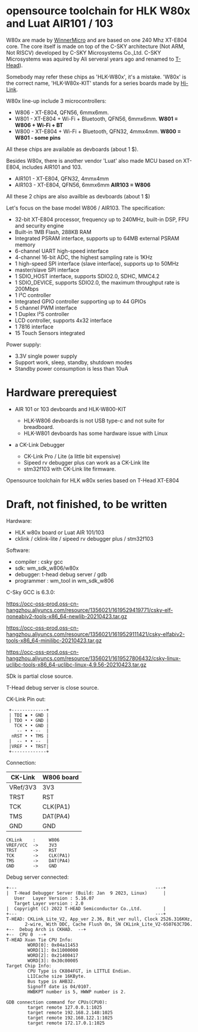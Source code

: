 # opensource toolchain for HLK W80x and Luat AIR101 / 103

W80x are made by [WinnerMicro](https://www.winnermacro.com) and are based on one 240 Mhz XT-E804 core. The core itself is made on top of the C-SKY architecture (Not ARM, Not RISCV) developed by C-SKY Microsystems Co.,Ltd. C-SKY Microsystems was aquired by Ali serveral years ago and renamed to [T-Head](https://www.t-head.cn)).

Somebody may refer these chips as 'HLK-W80x', it's a mistake. 'W80x' is the correct name, 'HLK-W80x-KIT' stands for a series boards made by [Hi-Link](https://www.hlktech.com).

W80x line-up include 3 microcontrollers:
- W806 - XT-E804, QFN56, 6mmx6mm.
- W801 - XT-E804 + Wi-Fi + Bluetooth, QFN56, 6mmx6mm. **W801 = W806 + Wi-Fi + BT**
- W800 - XT-E804 + Wi-Fi + Bluetooth, QFN32, 4mmx4mm. **W800 = W801 - some pins**

All these chips are available as devboards (about 1 $).

Besides W80x, there is another vendor 'Luat' also made MCU based on XT-E804, includes AIR101 and 103.
- AIR101 - XT-E804, QFN32, 4mmx4mm
- AIR103 - XT-E804, QFN56, 6mmx6mm **AIR103 = W806**

All these 2 chips are also availble as devboards (about 1 $)

Let's focus on the base model W806 / AIR103. The specification:

- 32-bit XT-E804 processor, frequency up to 240MHz, built-in DSP, FPU and security engine
- Built-in 1MB Flash, 288KB RAM
- Integrated PSRAM interface, supports up to 64MB external PSRAM memory
- 6-channel UART high-speed interface
- 4-channel 16-bit ADC, the highest sampling rate is 1KHz
- 1 high-speed SPI interface (slave interface), supports up to 50MHz
- master/slave SPI interface
- 1 SDIO_HOST interface, supports SDIO2.0, SDHC, MMC4.2
- 1 SDIO_DEVICE, supports SDIO2.0, the maximum throughput rate is 200Mbps
- 1 I²C controller
- Integrated GPIO controller supporting up to 44 GPIOs
- 5 channel PWM interface
- 1 Duplex I²S controller
- LCD controller, supports 4x32 interface
- 1 7816 interface
- 15 Touch Sensors integrated

Power supply:
- 3.3V single power supply
- Support work, sleep, standby, shutdown modes
- Standby power consumption is less than 10uA


# Hardware prerequiest
- AIR 101 or 103 devboards and HLK-W800-KIT
  + HLK-W806 devboards is not USB type-c and not suite for breadboard.
  + HLK-W801 devboards has some hardware issue with Linux
  
- a CK-Link Debugger
  + CK-Link Pro / Lite (a little bit expensive)
  + Sipeed rv debugger plus can work as a CK-Link lite
  + stm32f103 with CK-Link lite firmware.
  

Opensource toolchain for HLK w80x series based on T-Head XT-E804

# Draft, not finished, **to be written**


Hardware:
- HLK w80x board or Luat AIR 101/103
- cklink / cklink-lite / sipeed rv debugger plus / stm32f103

Software:
- compiler : csky gcc
- sdk: wm_sdk_w806/w80x
- debugger: t-head debug server / gdb
- programmer : wm_tool in wm_sdk_w806


C-Sky GCC is 6.3.0:

https://occ-oss-prod.oss-cn-hangzhou.aliyuncs.com/resource/1356021/1619529419771/csky-elf-noneabiv2-tools-x86_64-newlib-20210423.tar.gz

https://occ-oss-prod.oss-cn-hangzhou.aliyuncs.com/resource/1356021/1619529111421/csky-elfabiv2-tools-x86_64-minilibc-20210423.tar.gz

https://occ-oss-prod.oss-cn-hangzhou.aliyuncs.com/resource/1356021/1619527806432/csky-linux-uclibc-tools-x86_64-uclibc-linux-4.9.56-20210423.tar.gz


SDk is partial close source.

T-Head debug server is close source.


CK-Link Pin out:
```
 +-------------+
 | TDI ▪ • GND |
 | TDO • • GND |
   TCK • • GND |
    -- • • --  |
  nRST • • TMS |
 |  -- • • --  |
 |VREF • • TRST|
 +-------------+
```


Connection:

| CK-Link  | W806 board |
|----------|------------|
| VRef/3V3 | 3V3        |
| TRST     | RST        |
| TCK      | CLK(PA1)   |
| TMS      | DAT(PA4)   |
| GND      | GND        |

```
CKLink    :     W806
VREF/VCC  ->    3V3
TRST      ->    RST
TCK       ->    CLK(PA1)
TMS       ->    DAT(PA4)
GND       ->    GND
```


Debug server connected:

```
+---                                                    ---+
|  T-Head Debugger Server (Build: Jan  9 2023, Linux)      |
   User   Layer Version : 5.16.07
   Target Layer version : 2.0
|  Copyright (C) 2022 T-HEAD Semiconductor Co.,Ltd.        |
+---                                                    ---+
T-HEAD: CKLink_Lite_V2, App_ver 2.36, Bit_ver null, Clock 2526.316KHz,
       2-wire, With DDC, Cache Flush On, SN CKLink_Lite_V2-650763C7D6.
+--  Debug Arch is CKHAD.  --+
+--  CPU 0  --+
T-HEAD Xuan Tie CPU Info:
        WORD[0]: 0x04a11453
        WORD[1]: 0x11000000
        WORD[2]: 0x21400417
        WORD[3]: 0x30c00005
Target Chip Info:
        CPU Type is CK804FGT, in LITTLE Endian.
        L1ICache size 16KByte.
        Bus type is AHB32.
        Signoff date is 04/0107.
        HWBKPT number is 5, HWWP number is 2.

GDB connection command for CPUs(CPU0):
        target remote 127.0.0.1:1025
        target remote 192.168.2.148:1025
        target remote 192.168.122.1:1025
        target remote 172.17.0.1:1025
```

